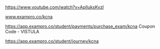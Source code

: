 https://www.youtube.com/watch?v=AplluksKvzI

www.exampro.co/kcna

https://app.exampro.co/student/payments/purchase_exam/kcna
Coupon Code - VISTULA

https://app.exampro.co/student/journey/kcna